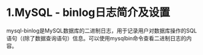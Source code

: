 # 1.MySQL - binlog日志简介及设置

mysql-binlog是MySQL数据库的二进制日志，用于记录用户对数据库操作的SQL语句（\(除了数据查询语句）信息。可以使用mysqlbin命令查看二进制日志的内容。



